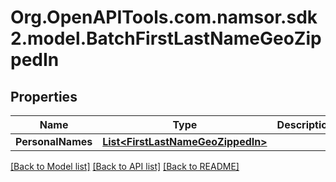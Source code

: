 # Org.OpenAPITools.com.namsor.sdk2.model.BatchFirstLastNameGeoZippedIn
## Properties

Name | Type | Description | Notes
------------ | ------------- | ------------- | -------------
**PersonalNames** | [**List&lt;FirstLastNameGeoZippedIn&gt;**](FirstLastNameGeoZippedIn.md) |  | [optional] 

[[Back to Model list]](../README.md#documentation-for-models) [[Back to API list]](../README.md#documentation-for-api-endpoints) [[Back to README]](../README.md)

